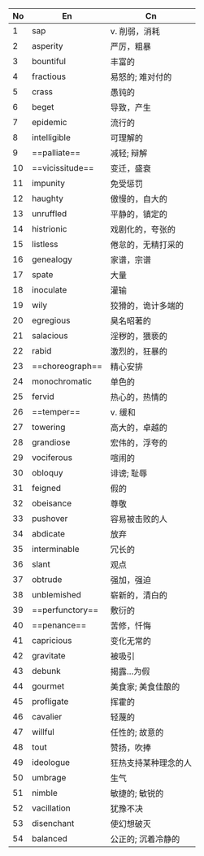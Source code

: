 | No  | En              | Cn         |
| --- | --------------- | ---------- |
| 1   | sap             | v. 削弱，消耗   |
| 2   | asperity        | 严厉，粗暴      |
| 3   | bountiful       | 丰富的        |
| 4   | fractious       | 易怒的; 难对付的  |
| 5   | crass           | 愚钝的        |
| 6   | beget           | 导致，产生      |
| 7   | epidemic        | 流行的        |
| 8   | intelligible    | 可理解的       |
| 9   | ==palliate==    | 减轻; 辩解     |
| 10  | ==vicissitude== | 变迁，盛衰      |
| 11  | impunity        | 免受惩罚       |
| 12  | haughty         | 傲慢的，自大的    |
| 13  | unruffled       | 平静的，镇定的    |
| 14  | histrionic      | 戏剧化的，夸张的   |
| 15  | listless        | 倦怠的，无精打采的  |
| 16  | genealogy       | 家谱，宗谱      |
| 17  | spate           | 大量         |
| 18  | inoculate       | 灌输         |
| 19  | wily            | 狡猾的，诡计多端的  |
| 20  | egregious       | 臭名昭著的      |
| 21  | salacious       | 淫秽的，猥亵的    |
| 22  | rabid           | 激烈的，狂暴的    |
| 23  | ==choreograph== | 精心安排       |
| 24  | monochromatic   | 单色的        |
| 25  | fervid          | 热心的，热情的    |
| 26  | ==temper==      | v. 缓和      |
| 27  | towering        | 高大的，卓越的    |
| 28  | grandiose       | 宏伟的，浮夸的    |
| 29  | vociferous      | 喧闹的        |
| 30  | obloquy         | 诽谤; 耻辱     |
| 31  | feigned         | 假的         |
| 32  | obeisance       | 尊敬         |
| 33  | pushover        | 容易被击败的人    |
| 34  | abdicate        | 放弃         |
| 35  | interminable    | 冗长的        |
| 36  | slant           | 观点         |
| 37  | obtrude         | 强加，强迫      |
| 38  | unblemished     | 崭新的，清白的    |
| 39  | ==perfunctory== | 敷衍的        |
| 40  | ==penance==     | 苦修，忏悔      |
| 41  | capricious      | 变化无常的      |
| 42  | gravitate       | 被吸引        |
| 43  | debunk          | 揭露…为假      |
| 44  | gourmet         | 美食家; 美食佳酿的 |
| 45  | profligate      | 挥霍的        |
| 46  | cavalier        | 轻蔑的        |
| 47  | willful         | 任性的; 故意的   |
| 48  | tout            | 赞扬，吹捧      |
| 49  | ideologue       | 狂热支持某种理念的人 |
| 50  | umbrage         | 生气         |
| 51  | nimble          | 敏捷的; 敏锐的   |
| 52  | vacillation     | 犹豫不决       |
| 53  | disenchant      | 使幻想破灭      |
| 54  | balanced        | 公正的; 沉着冷静的 |

